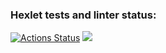 ### Hexlet tests and linter status:
[![Actions Status](https://github.com/SashaTolkodubova/frontend-project-44/workflows/hexlet-check/badge.svg)](https://github.com/SashaTolkodubova/frontend-project-44/actions)
<a href="https://codeclimate.com/github/SashaTolkodubova/frontend-project-4444/maintainability"><img src="https://api.codeclimate.com/v1/badges/ad9a72da1f33b69fb866/maintainability" /></a>